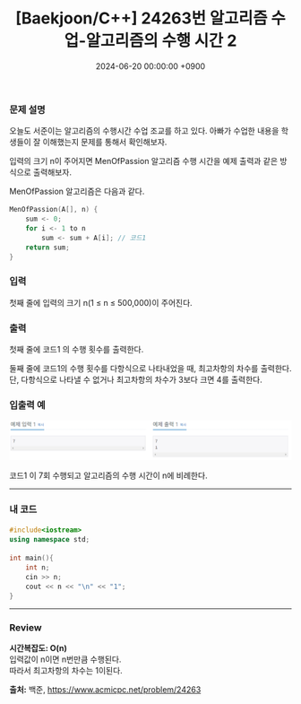 ﻿---
#classes: wide
#toc: true
#toc_label: "My Table of Contents"
#toc_icon: "cog"
layout: single
title: "[Baekjoon/C++] 24263번 알고리즘 수업-알고리즘의 수행 시간 2"
date: "2024-06-20 00:00:00 +0900"
last_modified_at: "2024-06-20 00:00:00 +0900"
categories:
  - Baekjoon
tags:
  - c++
  - bronze4
  - algorithm
author_profile: true
sidebar:
    nav: docs
---

### 문제 설명
오늘도 서준이는 알고리즘의 수행시간 수업 조교를 하고 있다. 아빠가 수업한 내용을 학생들이 잘 이해했는지 문제를 통해서 확인해보자.

입력의 크기 n이 주어지면 MenOfPassion 알고리즘 수행 시간을 예제 출력과 같은 방식으로 출력해보자.

MenOfPassion 알고리즘은 다음과 같다.

```c++
MenOfPassion(A[], n) {
    sum <- 0;
    for i <- 1 to n
        sum <- sum + A[i]; // 코드1
    return sum;
}
```

### 입력
첫째 줄에 입력의 크기 n(1 ≤ n ≤ 500,000)이 주어진다.

### 출력
첫째 줄에 코드1 의 수행 횟수를 출력한다.

둘째 줄에 코드1의 수행 횟수를 다항식으로 나타내었을 때, 최고차항의 차수를 출력한다. 단, 다항식으로 나타낼 수 없거나 최고차항의 차수가 3보다 크면 4를 출력한다.

### 입출력 예
![problem_ex](/assets/img/24263_ex.png)

코드1 이 7회 수행되고 알고리즘의 수행 시간이 n에 비례한다.

---

### 내 코드
```c++
#include<iostream>
using namespace std;

int main(){
    int n;
    cin >> n;
    cout << n << "\n" << "1";
}
```
---

### Review
**시간복잡도: O(n)**
<br/>입력값이 n이면 n번만큼 수행된다.
<br/>따라서 최고차항의 차수는 1이된다.

**출처:** 백준, https://www.acmicpc.net/problem/24263